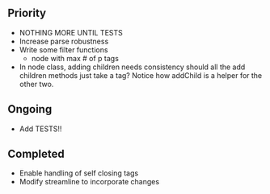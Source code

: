 Priority
---
* NOTHING MORE UNTIL TESTS
* Increase parse robustness
* Write some filter functions
    * node with max # of p tags
* In node class, adding children needs consistency should all the add children methods just take a tag? Notice how addChild is a helper for the other two.


Ongoing
---
* Add TESTS!!

Completed
---
* Enable handling of self closing tags
* Modify streamline to incorporate changes
